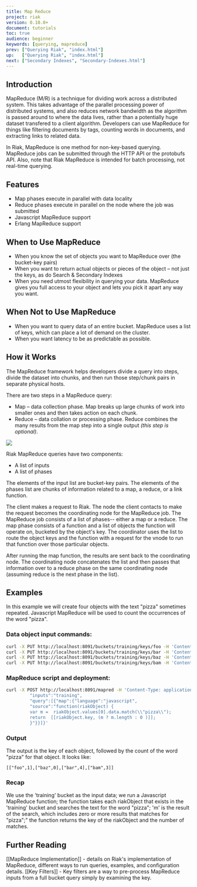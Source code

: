 ```yaml
---
title: Map Reduce
project: riak
version: 0.10.0+
document: tutorials
toc: true
audience: beginner
keywords: [querying, mapreduce]
prev: ["Querying Riak", "index.html"]
up:   ["Querying Riak", "index.html"]
next: ["Secondary Indexes", "Secondary-Indexes.html"]
---
```


## Introduction

MapReduce (M/R) is a technique for dividing work across a distributed system. This takes advantage of the parallel processing power of distributed systems, and also reduces network bandwidth as the algorithm is passed around to where the data lives, rather than a potentially huge dataset transfered to a client algorithm. Developers can use MapReduce for things like filtering documents by tags, counting words in documents, and extracting links to related data.

In Riak, MapReduce is one method for non-key-based querying. MapReduce jobs can be submitted through the HTTP API or the protobufs API. Also, note that Riak MapReduce is intended for batch processing, not real-time querying.

## Features  

* Map phases execute in parallel with data locality   
* Reduce phases execute in parallel on the node where the job was submitted 
* Javascript MapReduce support 
* Erlang MapReduce support   

## When to Use MapReduce 

* When you know the set of objects you want to MapReduce over (the bucket-key pairs) 
* When you want to return actual objects or pieces of the object – not just the keys, as do Search & Secondary Indexes 
* When you need utmost flexibility in querying your data. MapReduce gives you full access to your object and lets you pick it apart any way you want.

## When Not to Use MapReduce  

* When you want to query data of an entire bucket. MapReduce uses a list of keys, which can place a lot of demand on the cluster.  
* When you want latency to be as predictable as possible. 

## How it Works   

The MapReduce framework helps developers divide a query into steps, divide the dataset into chunks, and then run those step/chunk pairs in separate physical hosts.

There are two steps in a MapReduce query:

* Map – data collection phase. Map breaks up large chunks of work into smaller ones and then takes action on each chunk.   
* Reduce – data collation or processing phase. Reduce combines the many results from the map step into a single output _(this step is optional)_.

<img class="centered_img" src="/images/MapReduce-diagram.png" />

Riak MapReduce queries have two components: 

* A list of inputs
* A list of phases

The elements of the input list are bucket-key pairs. The elements of the phases list are chunks of information related to a map, a reduce, or a link function.

The client makes a request to Riak. The node the client contacts to make the request becomes the coordinating node for the MapReduce job. The MapReduce job consists of a list of phases-- either a map or a reduce. The map phase consists of a function and a list of objects the function will operate on, bucketed by the object's key. The coordinator uses the list to route the object keys and the function with a request for the vnode to run that function over those particular objects.

After running the map function, the results are sent back to the coordinating node. The coordinating node concatenates the list and then passes that information over to a reduce phase on the same coordinating node (assuming reduce is the next phase in the list).

## Examples   

In this example we will create four objects with the text "pizza" sometimes repeated. Javascript MapReduce will be used to count the occurrences of the word "pizza".  

### Data object input commands:  

```bash
curl -X PUT http://localhost:8091/buckets/training/keys/foo -H 'Content-Type: text/plain' -d 'pizza data goes here'  
curl -X PUT http://localhost:8091/buckets/training/keys/bar -H 'Content-Type: text/plain' -d 'pizza pizza pizza pizza'  
curl -X PUT http://localhost:8091/buckets/training/keys/baz -H 'Content-Type: text/plain' -d 'nothing to see here'  
curl -X PUT http://localhost:8091/buckets/training/keys/bam -H 'Content-Type: text/plain' -d 'pizza pizza pizza'   
```

### MapReduce script and deployment:   

```bash
curl -X POST http://localhost:8091/mapred -H 'Content-Type: application/json' -d '{
	     "inputs":"training",
	     "query":[{"map":{"language":"javascript",
	     "source":"function(riakObject) {   
		 var m =  riakObject.values[0].data.match(\\"pizza\\");
         return  [[riakObject.key, (m ? m.length : 0 )]];     
 		 }"}}]}'   
```

### Output 

The output is the key of each  object, followed by the count of the word  "pizza" for that object.  It looks like:  

```text
[["foo",1],["baz",0],["bar",4],["bam",3]]   
```

### Recap   

We use the 'training' bucket as the input data; we run a Javascript MapReduce function; the function takes each riakObject that exists in the 'training' bucket and searches the text for the  word  "pizza"; 'm' is the result of the  search, which includes zero or more results that matches for "pizza";" the function returns the key of the riakObject and the number of matches.

## Further Reading

[[MapReduce Implementation]] - details on Riak's implementation of MapReduce, different ways to run queries, examples, and configuration details.
[[Key Filters]] - Key filters are a way to pre-process MapReduce inputs from a full bucket query simply by examining the key. 
